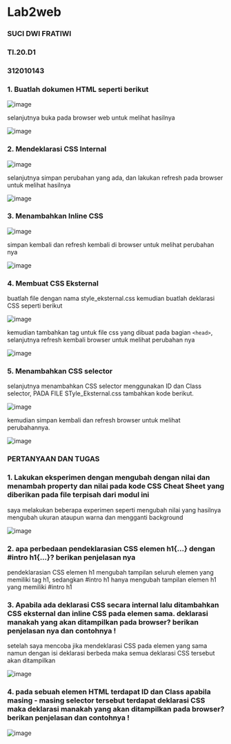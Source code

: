 # Lab2web
### SUCI DWI FRATIWI

### TI.20.D1

### 312010143

### 1. Buatlah dokumen HTML seperti berikut

![image](https://user-images.githubusercontent.com/101787968/160149351-e0aa02ec-8f6f-45bd-b1cb-8a32d11b8771.png)

selanjutnya buka pada browser web untuk melihat hasilnya

![image](https://user-images.githubusercontent.com/101787968/160149480-62e9eea8-4598-4de9-8adf-7999bc9cffa6.png)

### 2. Mendeklarasi CSS Internal

![image](https://user-images.githubusercontent.com/101787968/160149603-7d22150e-1f2c-4c44-b36e-3a2f580b149b.png)

selanjutnya simpan perubahan yang ada, dan lakukan refresh pada browser untuk melihat hasilnya

![image](https://user-images.githubusercontent.com/101787968/160149725-fe428784-e48d-4861-82b3-d4995113c66b.png)

### 3. Menambahkan Inline CSS

![image](https://user-images.githubusercontent.com/101787968/160149770-d44c6f31-d4de-46d8-8dd0-bc361115efb5.png)

simpan kembali dan refresh kembali di browser untuk melihat perubahan nya

![image](https://user-images.githubusercontent.com/101787968/160149847-a27314d7-ecb0-4216-818d-72acd24a568b.png)

### 4. Membuat CSS Eksternal

buatlah file dengan nama style_eksternal.css kemudian buatlah deklarasi CSS seperti berikut

![image](https://user-images.githubusercontent.com/101787968/160149928-02bcaf1a-545d-4cab-8e1a-698f66e03d8b.png)

kemudian tambahkan tag <link> untuk file css yang dibuat pada bagian `<head>`, selanjutnya refresh kembali browser untuk melihat perubahan nya
  
![image](https://user-images.githubusercontent.com/101787968/160149992-14b78a90-23d5-40da-af23-d55f899153c7.png)
  
### 5. Menambahkan CSS selector 

selanjutnya menambahkan CSS selector menggunakan ID dan Class selector, PADA FILE STyle_Eksternal.css tambahkan kode berikut.

![image](https://user-images.githubusercontent.com/101787968/160150840-668889f3-c8e2-4cdb-a9f6-a4758c5a8c2f.png)

kemudian simpan kembali dan refresh browser untuk melihat perubahannya.

![image](https://user-images.githubusercontent.com/101787968/160150905-36ec9071-5c11-4f17-949b-e312eb6ca774.png)

### PERTANYAAN DAN TUGAS 

### 1. Lakukan eksperimen dengan mengubah dengan nilai dan menambah property dan nilai pada kode CSS Cheat Sheet yang diberikan pada file terpisah dari modul ini 

saya melakukan beberapa experimen seperti mengubah nilai yang hasilnya mengubah ukuran ataupun warna dan mengganti background
 
![image](https://user-images.githubusercontent.com/101787968/160151424-48f11567-eb98-41d0-86a8-e0a1a4b87009.png)
      
### 2. apa perbedaan pendeklarasian CSS elemen h1{...} dengan #intro h1{...}? berikan penjelasan nya 

pendeklarasian CSS elemen h1 mengubah tampilan seluruh elemen yang memiliki tag h1, sedangkan #intro h1 hanya mengubah tampilan elemen h1 yang memiliki #intro         h1
      
### 3. Apabila ada deklarasi CSS secara internal lalu ditambahkan CSS eksternal dan inline CSS pada elemen sama. deklarasi manakah yang akan ditampilkan pada browser?        berikan penjelasan nya dan contohnya !

setelah saya mencoba jika mendeklarasi CSS pada elemen yang sama namun dengan isi deklarasi berbeda maka semua deklarasi CSS tersebut akan ditampilkan
       
![image](https://user-images.githubusercontent.com/101787968/160152019-89665c03-debd-43a3-a521-deb771d46a99.png)


### 4. pada sebuah elemen HTML terdapat ID dan Class apabila masing - masing selector tersebut terdapat deklarasi CSS maka deklarasi manakah yang akan ditampilkan pada        browser? berikan penjelasan dan contohnya !

![image](https://user-images.githubusercontent.com/101787968/160152068-b01930d0-c55c-46f3-a315-18624a6209f4.png)
